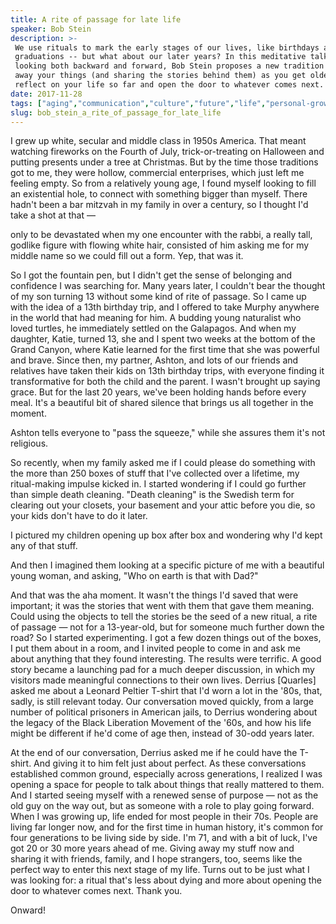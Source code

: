 ```yaml
---
title: A rite of passage for late life
speaker: Bob Stein
description: >-
 We use rituals to mark the early stages of our lives, like birthdays and
 graduations -- but what about our later years? In this meditative talk about
 looking both backward and forward, Bob Stein proposes a new tradition of giving
 away your things (and sharing the stories behind them) as you get older, to
 reflect on your life so far and open the door to whatever comes next.
date: 2017-11-28
tags: ["aging","communication","culture","future","life","personal-growth","society","ted-residency"]
slug: bob_stein_a_rite_of_passage_for_late_life
---
```


I grew up white, secular and middle class in 1950s America. That meant watching fireworks
on the Fourth of July, trick-or-treating on Halloween and putting presents under a tree at
Christmas. But by the time those traditions got to me, they were hollow, commercial
enterprises, which just left me feeling empty. So from a relatively young age, I found
myself looking to fill an existential hole, to connect with something bigger than
myself. There hadn't been a bar mitzvah in my family in over a century, so I thought I'd
take a shot at that —

only to be devastated when my one encounter with the rabbi, a really tall, godlike figure
with flowing white hair, consisted of him asking me for my middle name so we could fill
out a form. Yep, that was it.

So I got the fountain pen, but I didn't get the sense of belonging and confidence I was
searching for. Many years later, I couldn't bear the thought of my son turning 13 without
some kind of rite of passage. So I came up with the idea of a 13th birthday trip, and I
offered to take Murphy anywhere in the world that had meaning for him. A budding young
naturalist who loved turtles, he immediately settled on the Galapagos. And when my
daughter, Katie, turned 13, she and I spent two weeks at the bottom of the Grand Canyon,
where Katie learned for the first time that she was powerful and brave. Since then, my
partner, Ashton, and lots of our friends and relatives have taken their kids on 13th
birthday trips, with everyone finding it transformative for both the child and the
parent. I wasn't brought up saying grace. But for the last 20 years, we've been holding
hands before every meal. It's a beautiful bit of shared silence that brings us all
together in the moment.

Ashton tells everyone to "pass the squeeze," while she assures them it's not
religious.

So recently, when my family asked me if I could please do something with the more than 250
boxes of stuff that I've collected over a lifetime, my ritual-making impulse kicked in. I
started wondering if I could go further than simple death cleaning. "Death cleaning" is
the Swedish term for clearing out your closets, your basement and your attic before you
die, so your kids don't have to do it later.

I pictured my children opening up box after box and wondering why I'd kept any of that
stuff.

And then I imagined them looking at a specific picture of me with a beautiful young woman,
and asking, "Who on earth is that with Dad?"

And that was the aha moment. It wasn't the things I'd saved that were important; it was
the stories that went with them that gave them meaning. Could using the objects to tell
the stories be the seed of a new ritual, a rite of passage — not for a 13-year-old, but
for someone much further down the road? So I started experimenting. I got a few dozen
things out of the boxes, I put them about in a room, and I invited people to come in and
ask me about anything that they found interesting. The results were terrific. A good story
became a launching pad for a much deeper discussion, in which my visitors made meaningful
connections to their own lives. Derrius [Quarles] asked me about a Leonard Peltier T-shirt
that I'd worn a lot in the '80s, that, sadly, is still relevant today. Our conversation
moved quickly, from a large number of political prisoners in American jails, to Derrius
wondering about the legacy of the Black Liberation Movement of the '60s, and how his life
might be different if he'd come of age then, instead of 30-odd years later.

At the end of our conversation, Derrius asked me if he could have the T-shirt. And giving
it to him felt just about perfect. As these conversations established common ground,
especially across generations, I realized I was opening a space for people to talk about
things that really mattered to them. And I started seeing myself with a renewed sense of
purpose — not as the old guy on the way out, but as someone with a role to play going
forward. When I was growing up, life ended for most people in their 70s. People are living
far longer now, and for the first time in human history, it's common for four generations
to be living side by side. I'm 71, and with a bit of luck, I've got 20 or 30 more years
ahead of me. Giving away my stuff now and sharing it with friends, family, and I hope
strangers, too, seems like the perfect way to enter this next stage of my life. Turns out
to be just what I was looking for: a ritual that's less about dying and more about opening
the door to whatever comes next. Thank you.

Onward!

<!--
ad_duration=3.33
comment_count=6
event="TED Residency"
external_start_time=0
intro_duration=11.82
is_subtitle_required="False"
is_talk_featured="True"
language="en"
language_swap="False"
native_language="en"
number_of_related_talks=6
number_of_speakers=1
number_of_subtitled_videos=24
number_of_tags=8
number_of_talk_download_languages=24
number_of_talk_more_resources=0
number_of_talk_recommendations=0
number_of_talks_take_actions=0
post_ad_duration=0.83
published_timestamp="2018-03-20 19:58:55"
recording_date="2017-11-28"
speaker_description="Publisher"
speaker_is_published=1
speaker_name="Bob Stein"
talk_name="A rite of passage for late life"
talks_tags=["aging","communication","culture","future","life","personal-growth","society","ted-residency"]
url_audio="https://download.ted.com/talks/BobStein_2017S.mp3?apikey=acme-roadrunner"
url_photo_speaker="https://pe.tedcdn.com/images/ted/5072025fc9b6b2e12cf0c890c1e3c932a6824c46_254x191.jpg"
url_photo_talk="https://s3.amazonaws.com/talkstar-photos/uploads/3adfc05d-c5c0-41a4-9120-c6d056678f24/BobStein_2017S-embed.jpg"
url_webpage="https://www.ted.com/talks/bob_stein_a_rite_of_passage_for_late_life"
video_type_name="TED Stage Talk"
-->